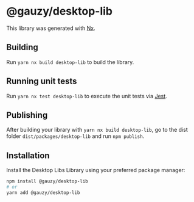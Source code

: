 # @gauzy/desktop-lib

This library was generated with [Nx](https://nx.dev).

## Building

Run `yarn nx build desktop-lib` to build the library.

## Running unit tests

Run `yarn nx test desktop-lib` to execute the unit tests via [Jest](https://jestjs.io).

## Publishing

After building your library with `yarn nx build desktop-lib`, go to the dist folder `dist/packages/desktop-lib` and run `npm publish`.

## Installation

Install the Desktop Libs Library using your preferred package manager:

```bash
npm install @gauzy/desktop-lib
# or
yarn add @gauzy/desktop-lib
```
